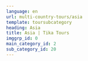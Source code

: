 ```yaml
---
language: en
url: multi-country-tours/asia
template: toursubcategory
heading: Asia
title: Asia | Tika Tours
imggrp_id: 0
main_category_id: 2
sub_category_id: 20
---
```

<div class="row content-row"><!-- 1924 (0)-->

</div>
